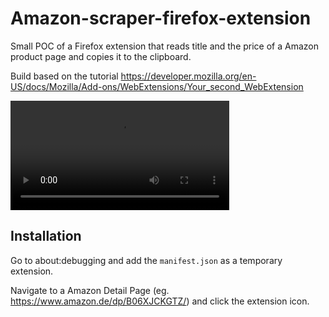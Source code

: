 # Amazon-scraper-firefox-extension

Small POC of a Firefox extension that reads title and the price of a Amazon product page and copies it to the clipboard.

Build based on the tutorial https://developer.mozilla.org/en-US/docs/Mozilla/Add-ons/WebExtensions/Your_second_WebExtension

<video width="350px" src="https://github.com/githubjakob/amazon-scraper-firefox-extension/raw/master/doc/example.mp4" controls></video>

## Installation

Go to about:debugging and add the `manifest.json` as a temporary extension.

Navigate to a Amazon Detail Page (eg. https://www.amazon.de/dp/B06XJCKGTZ/) and click the extension icon.